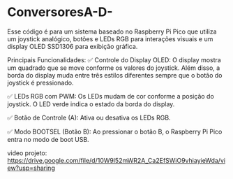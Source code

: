 # ConversoresA-D-

Esse código é para um sistema baseado no Raspberry Pi Pico que utiliza um joystick analógico, botões e LEDs RGB para interações visuais e um display OLED SSD1306 para exibição gráfica.

Principais Funcionalidades:
✅ Controle do Display OLED: O display mostra um quadrado que se move conforme os valores do joystick. Além disso, a borda do display muda entre três estilos diferentes sempre que o botão do joystick é pressionado.

✅ LEDs RGB com PWM: Os LEDs mudam de cor conforme a posição do joystick. O LED verde indica o estado da borda do display.

✅ Botão de Controle (A): Ativa ou desativa os LEDs RGB.

✅ Modo BOOTSEL (Botão B): Ao pressionar o botão B, o Raspberry Pi Pico entra no modo de boot USB.

video projeto: https://drive.google.com/file/d/10W9l52mWR2A_Ca2EfSWiO9vhiayieWda/view?usp=sharing